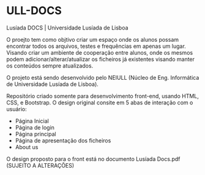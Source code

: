 # ULL-DOCS
Lusíada DOCS | Universidade Lusíada de Lisboa

O proejto tem como objtivo criar um espaço onde os alunos possam encontrar todos os arquivos, testes e frequências em apenas um lugar.
Visando criar um ambiente de cooperação entre alunos, onde os mesmos podem adicionar/alterar/atualizar os ficheiros já existentes visando manter os conteúdos sempre atualizados.

O projeto está sendo desenvolvido pelo NEIULL (Núcleo de Eng. Informática de Universidade Lusíada de Lisboa).

Repositório criado somente para desenvolvimento front-end, usando HTML, CSS, e Bootstrap.
O design original consite em 5 abas de interação com o usuário:

 - Página Inicial
 - Página de login
 - Página principal
 - Página de apresentação dos ficheiros
 - About us

O design proposto para o front está no documento Lusíada Docs.pdf (SUJEITO A ALTERAÇÕES)
